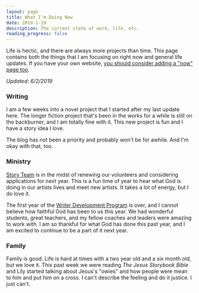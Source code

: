 ```yaml
---
layout: page
title: What I'm Doing Now
date: 2019-1-19
description: The current state of work, life, etc.
reading_progress: false
---
```

Life is hectic, and there are always more projects than time. This page contains both the things that I am focusing on right now and general life updates. If you have your own website, [you should consider adding a "now" page too](https://nownownow.com/about).

*Updated: 6/2/2019*

### Writing

I am a few weeks into a novel project that I started after my last update here. The longer fiction project that's been in the works for a while is still on the backburner, and I am totally fine with it. This new project is fun and I have a story idea I love.

The blog has not been a priority and probably won't be for awhile. And I'm okay with that, too.

### Ministry

[Story Team](http://austinstone.org/stories/) is in the midst of renewing our volunteers and considering applications for next year. This is a fun time of year to hear what God is doing in our artists lives and meet new artists. It takes a lot of energy, but I do love it.

The first year of the [Writer Development Program](https://www.austinstoneinstitute.org/what-we-do/development-programs/wdp/) is over, and I cannot believe how faithful God has been to us this year. We had wonderful students, great teachers, and my fellow coaches and leaders were amazing to work with. I am so thankful for what God has done this past year, and I am excited to continue to be a part of it next year.

### Family

Family is good. Life is hard at times with a two year old and a six month old, but we love it. This past week we were reading *The Jesus Storybook Bible* and Lily started talking about Jesus's "owies" and how people were mean to him and put him on a cross. I can't describe the feeling and do it justice. I just can't.
